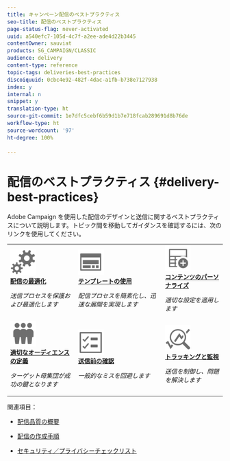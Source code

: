 ```yaml
---
title: キャンペーン配信のベストプラクティス
seo-title: 配信のベストプラクティス
page-status-flag: never-activated
uuid: a540efc7-105d-4c7f-a2ee-ade4d22b3445
contentOwner: sauviat
products: SG_CAMPAIGN/CLASSIC
audience: delivery
content-type: reference
topic-tags: deliveries-best-practices
discoiquuid: 0cbc4e92-482f-4dac-a1fb-b738e7127938
index: y
internal: n
snippet: y
translation-type: ht
source-git-commit: 1e7dfc5cebf6b59d1b7e718fcab289691d8b76de
workflow-type: ht
source-wordcount: '97'
ht-degree: 100%

---
```



# 配信のベストプラクティス {#delivery-best-practices}

Adobe Campaign を使用した配信のデザインと送信に関するベストプラクティスについて説明します。トピック間を移動してガイダンスを確認するには、次のリンクを使用してください。

<table>
<tr>
  <td>
    <a href="optimize-delivery.md">
      <img alt="最適化" src="assets/do-not-localize/optimize.svg" width="60px"/>
    </a>
    <div>
      <a href="optimize-delivery.md">
    <strong>配信の最適化</strong>
    </a>
    </div>
    <p>
    <em>送信プロセスを保護および最適化します</em>
    <p>
  </td>
   <td>
    <a href="use-templates.md">
      <img alt="テンプレート" src="assets/do-not-localize/design.svg" width="60px"/>
    </a>
    <div>
      <a href="use-templates.md">
    <strong>テンプレートの使用</strong>
    </a>
    </div>
    <p>
    <em>配信プロセスを簡素化し、迅速な展開を実現します</em>
    <p>
  </td>
  <td>
    <a href="design-and-personalize.md">
      <img alt="デザイン" src="assets/do-not-localize/custom.svg" width="60px"/>
    </a>
    <div>
      <a href="design-and-personalize.md">
    <strong>コンテンツのパーソナライズ</strong>
    </a>
    </div>
    <p>
    <em>適切な設定を適用します</em>
    <p>
  </td>
</tr>
<tr>
  <td>
    <a href="define-the-right-audience.md">
      <img alt="ターゲット" src="assets/do-not-localize/profiles.svg" width="60px"/>
    </a>
    <div>
      <a href="define-the-right-audience.md">
    <strong>適切なオーディエンスの定義</strong>
    </a>
    </div>
    <p>
    <em>ターゲット母集団が成功の鍵となります</em>
    <p>
  </td>
   <td>
    <a href="check-before-sending.md">
      <img alt="確認" src="assets/do-not-localize/start.svg" width="60px"/>
    </a>
    <div>
      <a href="check-before-sending.md">
    <strong>送信前の確認</strong>
    </a>
    </div>
    <p>
    <em>一般的なミスを回避します</em>
    <p>
  </td>
  <td>
    <a href="track-and-monitor.md">
      <img alt="最適化" src="assets/do-not-localize/troubleshoot.svg" width="60px"/>
    </a>
    <div>
      <a href="track-and-monitor.md">
    <strong>トラッキングと監視</strong>
    </a>
    </div>
    <p>
    <em>送信を制御し、問題を解決します</em>
    <p>
  </td>
</tr>
</table>

関連項目：

* [配信品質の概要](../../delivery/using/about-deliverability.md)

* [配信の作成手順](../../delivery/using/steps-about-delivery-creation-steps.md)

* [セキュリティ／プライバシーチェックリスト](https://helpx.adobe.com/jp/campaign/kb/acc-security.html)
